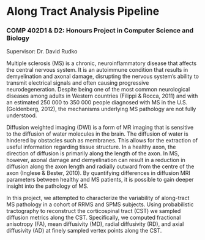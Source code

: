 # Along Tract Analysis Pipeline
### COMP 402D1 & D2: Honours Project in Computer Science and Biology
Supervisor: Dr. David Rudko

Multiple sclerosis (MS) is a chronic, neuroinflammatory disease that affects the central nervous system. It is an autoimmune condition that results in demyelination and axonal damage, disrupting the nervous system’s ability to transmit electrical signals and often causing progressive neurodegeneration. Despite being one of the most common neurological diseases among adults in Western countries (Filippi & Rocca, 2011) and with an estimated 250 000 to 350 000 people diagnosed with MS in the U.S.(Goldenberg, 2012), the mechanisms underlying MS pathology are not fully understood.

Diffusion weighted imaging (DWI) is a form of MR imaging that is sensitive to the diffusion of water molecules in the brain. The diffusion of water is hindered by obstacles such as membranes. This allows for the extraction of useful information regarding tissue structure. In a healthy axon, the direction of diffusion is primarily along the length of the axon. In MS, however, axonal damage and demyelination can result in a reduction in diffusion along the axon length and radially outward from the centre of the axon (Inglese & Bester, 2010). By quantifying differences in diffusion MRI parameters between healthy and MS patients, it is possible to gain deeper insight into the pathology of MS. 

In this project, we attempted to characterize the variability of along-tract MS pathology in a cohort of RRMS and SPMS subjects. Using probabilistic tractography to reconstruct the corticospinal tract (CST) we sampled diffusion metrics along the CST. Specifically, we computed fractional anisotropy (FA), mean diffusivity (MD), radial diffusivity (RD), and axial diffusivity (AD) at finely sampled vertex points along the CST.
